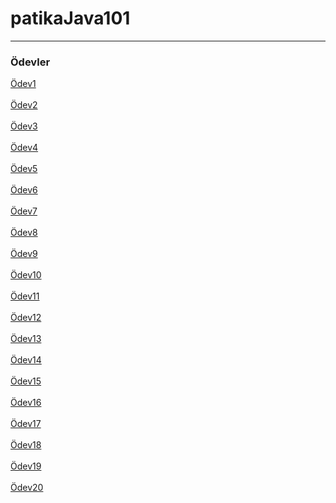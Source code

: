 # patikaJava101
---------------------------------------------------------------------------------
### Ödevler
[Ödev1](https://github.com/frattshn/patikaJava101/blob/main/Odev1.java) <br><br>
[Ödev2](https://github.com/frattshn/patikaJava101/blob/main/Odev2.java) <br><br>
[Ödev3](https://github.com/frattshn/patikaJava101/blob/main/Odev3.java) <br><br>
[Ödev4](https://github.com/frattshn/patikaJava101/blob/main/Odev4.java) <br><br>
[Ödev5](https://github.com/frattshn/patikaJava101/blob/main/Odev5.java) <br><br>
[Ödev6](https://github.com/frattshn/patikaJava101/blob/main/Odev6.java) <br><br>
[Ödev7](https://github.com/frattshn/patikaJava101/blob/main/Odev7.java) <br><br>
[Ödev8](https://github.com/frattshn/patikaJava101/blob/main/Odev8.java) <br><br>
[Ödev9](https://github.com/frattshn/patikaJava101/blob/main/Odev9.java) <br><br>
[Ödev10](https://github.com/frattshn/patikaJava101/blob/main/Odev10.java) <br><br>
[Ödev11](https://github.com/frattshn/patikaJava101/blob/main/Odev11.java) <br><br>
[Ödev12](https://github.com/frattshn/patikaJava101/blob/main/Odev12.java) <br><br>
[Ödev13](https://github.com/frattshn/patikaJava101/blob/main/Odev13.java) <br><br>
[Ödev14](https://github.com/frattshn/patikaJava101/blob/main/Odev14.java) <br><br>
[Ödev15](https://github.com/frattshn/patikaJava101/blob/main/Odev15.java) <br><br>
[Ödev16](https://github.com/frattshn/patikaJava101/blob/main/Odev16.java) <br><br>
[Ödev17](https://github.com/frattshn/patikaJava101/blob/main/Odev17.java) <br><br>
[Ödev18](https://github.com/frattshn/patikaJava101/blob/main/Odev18.java) <br><br>
[Ödev19](https://github.com/frattshn/patikaJava101/blob/main/Odev19.java) <br><br>
[Ödev20](https://github.com/frattshn/patikaJava101/blob/main/Odev20.java) <br><br>


